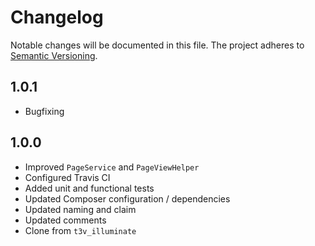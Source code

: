 Changelog
=========

Notable changes will be documented in this file. The project adheres to [Semantic Versioning].

1.0.1
-----

* Bugfixing

1.0.0
-----

* Improved `PageService` and `PageViewHelper`
* Configured Travis CI
* Added unit and functional tests
* Updated Composer configuration / dependencies
* Updated naming and claim
* Updated comments
* Clone from `t3v_illuminate`

[Semantic Versioning]: http://semver.org "Semantic Versioning"